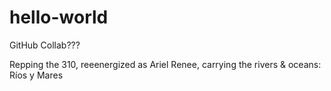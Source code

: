 # hello-world

GitHub Collab???

Repping the 310, reeenergized as Ariel Renee, carrying the rivers & oceans: Ríos y Mares
